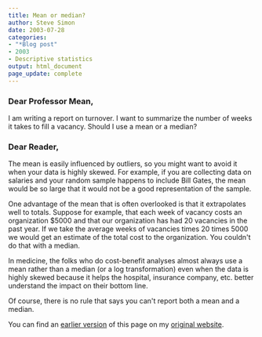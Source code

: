 ```yaml
---
title: Mean or median?
author: Steve Simon
date: 2003-07-28
categories:
- "*Blog post"
- 2003
- Descriptive statistics
output: html_document
page_update: complete
---
```


### Dear Professor Mean,

I am writing a report on turnover. I want to summarize the number of weeks it takes to fill a vacancy. Should I use a mean or a median?

<!---More--->

### Dear Reader,

The mean is easily influenced by outliers, so you might want to avoid it when your data is highly skewed. For example, if you are collecting data on salaries and your random sample happens to include Bill Gates, the mean would be so large that it would not be a good representation of the sample.

One advantage of the mean that is often overlooked is that it extrapolates well to totals. Suppose for example, that each week of vacancy costs an organization $5000 and that our organization has had 20 vacancies in the past year. If we take the average weeks of vacancies times 20 times 5000 we would get an estimate of the total cost to the organization. You couldn't do that with a median.

In medicine, the folks who do cost-benefit analyses almost always use a mean rather than a median (or a log transformation) even when the data is highly skewed because it helps the hospital, insurance company, etc. better understand the impact on their bottom line.

Of course, there is no rule that says you can't report both a mean and a median.

You can find an [earlier version][sim1] of this page on my [original website][sim2].

[sim1]: http://www.pmean.com/03/meanormedian.html
[sim2]: http://www.pmean.com/original_site.html
